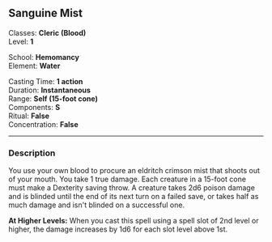 ## Sanguine Mist

Classes: **Cleric (Blood)**  
Level: **1**  

School: **Hemomancy**  
Element: **Water**  

Casting Time: **1 action**  
Duration: **Instantaneous**  
Range: **Self (15-foot cone)**  
Components: **S**  
Ritual: **False**  
Concentration: **False**  

------

### Description

You use your own blood to procure an eldritch crimson mist that shoots out of your mouth. You take 1 true damage. Each creature in a 15-foot cone must make a Dexterity saving throw. A creature takes 2d6 poison damage and is blinded until the end of its next turn on a failed save, or takes half as much damage and isn't blinded on a successful one.

**At Higher Levels:** When you cast this spell using a spell slot of 2nd level or higher, the damage increases by 1d6 for each slot level above 1st.